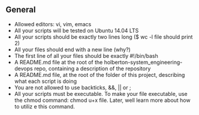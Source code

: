 ## General

* Allowed editors: vi, vim, emacs
* All your scripts will be tested on Ubuntu 14.04 LTS
* All your scripts should be exactly two lines long ($ wc -l file should print 2)
* All your files should end with a new line (why?)
* The first line of all your files should be exactly #!/bin/bash
* A README.md file at the root of the holberton-system_engineering-devops repo, containing a description of the repository
* A README.md file, at the root of the folder of this project, describing what each script is doing
* You are not allowed to use backticks, &&, || or ;
* All your scripts must be executable. To make your file executable, use the chmod command: chmod u+x file. Later, well learn more about how to utiliz  e this command.